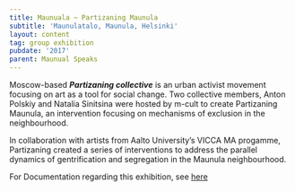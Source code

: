 ```yaml
---
title: Maunuala ~ Partizaning Maunula
subtitle: 'Maunulatalo, Maunula, Helsinki'
layout: content
tag: group exhibition
pubdate: '2017'
parent: Maunual Speaks
---
```

Moscow-based **_Partizaning collective_** is an urban activist movement focusing on art as a tool for social change. Two collective members, Anton Polskiy and Natalia Sinitsina were hosted by m-cult to create Partizaning Maunula, an intervention focusing on mechanisms of exclusion in the neighbourhood.

In collaboration with artists from Aalto University’s VICCA MA progamme, Partizaning created a series of interventions to address the parallel dynamics of gentrification and segregation in the Maunula neighbourhood.

For Documentation regarding this exhibition, see [here](https://www.m-cult.org/node/698)

